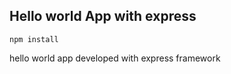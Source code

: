 ## Hello world App with express

```
npm install
```

hello world app developed with express framework